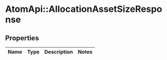 # AtomApi::AllocationAssetSizeResponse

## Properties
Name | Type | Description | Notes
------------ | ------------- | ------------- | -------------


